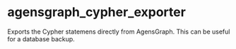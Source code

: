 # agensgraph_cypher_exporter
Exports the Cypher statemens directly from AgensGraph. This can be useful for a database backup.

